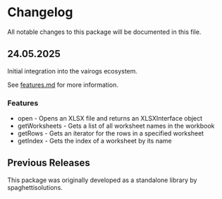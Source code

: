 # Changelog

All notable changes to this package will be documented in this file.

## 24.05.2025

Initial integration into the vairogs ecosystem.

See [features.md](docs/features.md) for more information.

### Features
- open - Opens an XLSX file and returns an XLSXInterface object
- getWorksheets - Gets a list of all worksheet names in the workbook
- getRows - Gets an iterator for the rows in a specified worksheet
- getIndex - Gets the index of a worksheet by its name

## Previous Releases

This package was originally developed as a standalone library by spaghettisolutions.
